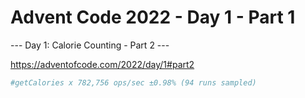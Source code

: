 # Advent Code 2022 - Day 1 - Part 1

--- Day 1: Calorie Counting - Part 2 ---

https://adventofcode.com/2022/day/1#part2

```bash
#getCalories x 782,756 ops/sec ±0.98% (94 runs sampled)
```
